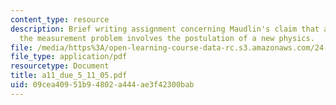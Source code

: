 ```yaml
---
content_type: resource
description: Brief writing assignment concerning Maudlin's claim that a solution to
  the measurement problem involves the postulation of a new physics.
file: /media/https%3A/open-learning-course-data-rc.s3.amazonaws.com/24-111-philosophy-of-quantum-mechanics-spring-2005/09cea40951b94802a444ae3f42300bab_a11_due_5_11_05.pdf
file_type: application/pdf
resourcetype: Document
title: a11_due_5_11_05.pdf
uid: 09cea409-51b9-4802-a444-ae3f42300bab
---
```

